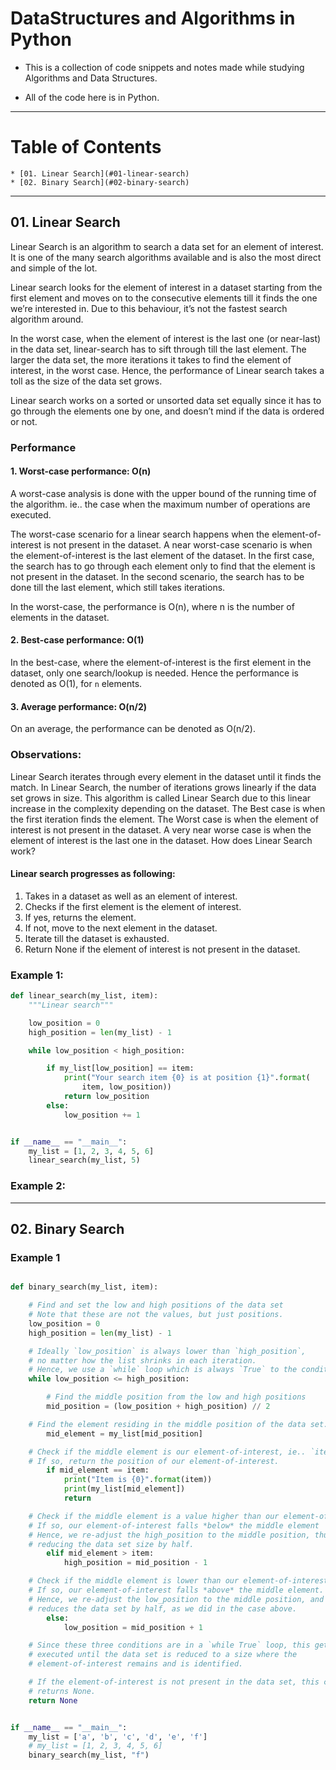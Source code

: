 # DataStructures and Algorithms in Python

* This is a collection of code snippets and notes made while studying Algorithms and Data Structures.

* All of the code here is in Python.

***

Table of Contents
=================

    * [01. Linear Search](#01-linear-search)
    * [02. Binary Search](#02-binary-search)

***

## 01. Linear Search

Linear Search is an algorithm to search a data set for an element of interest. It is one of the many search algorithms available and is also the most direct and simple of the lot.

Linear search looks for the element of interest in a dataset starting from the first element and moves on to the consecutive elements till it finds the one we’re interested in. Due to this behaviour, it’s not the fastest search algorithm around.

In the worst case, when the element of interest is the last one (or near-last) in the data set, linear-search has to sift through till the last element. The larger the data set, the more iterations it takes to find the element of interest, in the worst case. Hence, the performance of Linear search takes a toll as the size of the data set grows.

Linear search works on a sorted or unsorted data set equally since it has to go through the elements one by one, and doesn’t mind if the data is ordered or not.

### Performance

#### 1. Worst-case performance: O(n)

A worst-case analysis is done with the upper bound of the running time of the algorithm. ie.. the case when the maximum number of operations are executed.

The worst-case scenario for a linear search happens when the element-of-interest is not present in the dataset. A near worst-case scenario is when the element-of-interest is the last element of the dataset. In the first case, the search has to go through each element only to find that the element is not present in the dataset. In the second scenario, the search has to be done till the last element, which still takes iterations.

In the worst-case, the performance is O(n), where  n  is the number of elements in the dataset.

#### 2. Best-case performance: O(1)

In the best-case, where the element-of-interest is the first element in the dataset, only one search/lookup is needed. Hence the performance is denoted as O(1), for `n` elements.

#### 3. Average performance: O(n/2)

On an average, the performance can be denoted as O(n/2).

### Observations:

Linear Search iterates through every element in the dataset until it finds the match.
In Linear Search, the number of iterations grows linearly if the data set grows in size.
This algorithm is called  Linear Search  due to this linear increase in the complexity depending on the dataset.
The Best case is when the first iteration finds the element.
The Worst case is when the element of interest is not present in the dataset.
A very near worse case is when the element of interest is the last one in the dataset.
How does Linear Search work?

#### Linear search progresses as following:

1. Takes in a dataset as well as an element of interest.
2. Checks if the first element is the element of interest.
3. If yes, returns the element.
4. If not, move to the next element in the dataset.
5. Iterate till the dataset is exhausted.
6. Return  None if the element of interest is not present in the dataset.

### Example 1:

```python
def linear_search(my_list, item):
    """Linear search"""

    low_position = 0
    high_position = len(my_list) - 1

    while low_position < high_position:

        if my_list[low_position] == item:
            print("Your search item {0} is at position {1}".format(
                item, low_position))
            return low_position
        else:
            low_position += 1


if __name__ == "__main__":
    my_list = [1, 2, 3, 4, 5, 6]
    linear_search(my_list, 5)
```

### Example 2:

***

## 02. Binary Search

### Example 1

```python

def binary_search(my_list, item):

    # Find and set the low and high positions of the data set
    # Note that these are not the values, but just positions.
    low_position = 0
    high_position = len(my_list) - 1

    # Ideally `low_position` is always lower than `high_position`,
    # no matter how the list shrinks in each iteration.
    # Hence, we use a `while` loop which is always `True` to the condition
    while low_position <= high_position:

        # Find the middle position from the low and high positions
        mid_position = (low_position + high_position) // 2

    # Find the element residing in the middle position of the data set.
        mid_element = my_list[mid_position]

    # Check if the middle element is our element-of-interest, ie.. `item`
    # If so, return the position of our element-of-interest.
        if mid_element == item:
            print("Item is {0}".format(item))
            print(my_list[mid_element])
            return

    # Check if the middle element is a value higher than our element-of-interest.
    # If so, our element-of-interest falls *below* the middle element
    # Hence, we re-adjust the high_position to the middle position, thus
    # reducing the data set size by half.
        elif mid_element > item:
            high_position = mid_position - 1

    # Check if the middle element is lower than our element-of-interest.
    # If so, our element-of-interest falls *above* the middle element.
    # Hence, we re-adjust the low_position to the middle position, and
    # reduces the data set by half, as we did in the case above.
        else:
            low_position = mid_position + 1

    # Since these three conditions are in a `while True` loop, this gets
    # executed until the data set is reduced to a size where the
    # element-of-interest remains and is identified.

    # If the element-of-interest is not present in the data set, this code
    # returns None.
    return None


if __name__ == "__main__":
    my_list = ['a', 'b', 'c', 'd', 'e', 'f']
    # my_list = [1, 2, 3, 4, 5, 6]
    binary_search(my_list, "f")
```